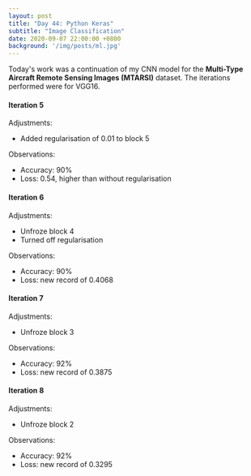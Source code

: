 ```yaml
---
layout: post
title: "Day 44: Python Keras"
subtitle: "Image Classification"
date: 2020-09-07 22:00:00 +0800
background: '/img/posts/ml.jpg'
---
```


Today's work was a continuation of my CNN model for the **Multi-Type Aircraft Remote Sensing Images (MTARSI)** dataset. The iterations performed were for VGG16.

#### Iteration 5
Adjustments:
* Added regularisation of 0.01 to block 5

Observations:
* Accuracy: 90%
* Loss: 0.54, higher than without regularisation

#### Iteration 6
Adjustments:
* Unfroze block 4
* Turned off regularisation

Observations:
* Accuracy: 90%
* Loss: new record of 0.4068

#### Iteration 7
Adjustments:
* Unfroze block 3

Observations:
* Accuracy: 92%
* Loss: new record of 0.3875

#### Iteration 8
Adjustments:
* Unfroze block 2

Observations:
* Accuracy: 92%
* Loss: new record of 0.3295